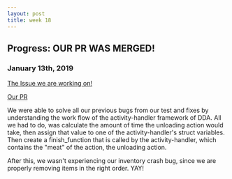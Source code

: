 ```yaml
---
layout: post
title: week 18
---
```



## Progress: OUR PR WAS MERGED!
### January 13th, 2019

[The Issue we are working on!](https://github.com/CleverRaven/Cataclysm-DDA/issues/23440)

[Our PR](https://github.com/CleverRaven/Cataclysm-DDA/pull/27177)

We were able to solve all our previous bugs from our test and fixes by understanding the work flow of the activity-handler framework of DDA. All we had to do, was calculate the amount of time the unloading action would take, then assign that value to one of the activity-handler's struct variables. Then create a finish_function that is called by the activity-handler, which contains the "meat" of the action, the unloading action. 

After this, we wasn't experiencing our inventory crash bug, since we are properly removing items in the right order. YAY!